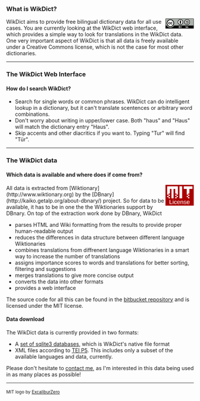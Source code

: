 ### What is WikDict?

<img style="float: right; width: 15%" src="/static/img/markdown/by-sa.svg">
WikDict aims to provide free bilingual dictionary data for all use cases. You are currently looking at the WikDict web interface, which provides a simple way to look for translations in the WikDict data. One very important aspect of WikDict is that all data is freely available under a Creative Commons license, which is not the case for most other dictionaries.

---

### The WikDict Web Interface

#### How do I search WikDict?

* Search for single words or common phrases. WikDict can do intelligent lookup in a dictionary, but it can't translate scentences or arbitrary word combinations.
* Don't worry about writing in upper/lower case. Both "haus" and "Haus" will match the dictionary entry "Haus".
* Skip accents and other diacritics if you want to. Typing "Tur" will find "Tür".

---

### The WikDict data

#### Which data is available and where does if come from?

<img style="float: right; width: 15%" src="/static/img/markdown/mit-license.svg">
All data is extracted from [Wiktionary](http://www.wiktionary.org) by the [DBnary](http://kaiko.getalp.org/about-dbnary/) project. So for data to be available, it has to be in one the the Wiktionaries support by DBnary. On top of the extraction work done by DBnary, WikDict

* parses HTML and Wiki formatting from the results to provide proper human-readable output 
* reduces the differences in data structure between different language Wiktionaries
* combines translations from diffrenent language Wiktionaries in a smart way to increase the number of translations
* assigns importance scores to words and translations for better sorting, filtering and suggestions
* merges translations to give more concise output
* converts the data into other formats
* provides a web interface

The source code for all this can be found in the [bitbucket repository](https://bitbucket.org/wikdict/) and is licensed under the MIT license.

#### Data download

The WikDict data is currently provided in two formats:

* A [set of sqlite3 databases](http://download.wikdict.com/dictionaries/sqlite/), which is WikDict's native file format
* XML files according to [TEI P5](http://www.tei-c.org/Guidelines/P5/). This includes only a subset of the available languages and data, currently.

Please don't hesitate to [contact me](mailto:karl42@gmail.com), as I'm interested in this data being used in as many places as possible!

---
<small>MIT logo by [ExcaliburZero](http://excaliburzero.deviantart.com/art/MIT-License-Logo-595847140)</small>